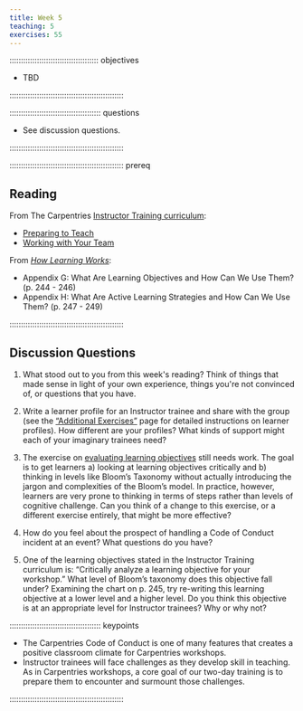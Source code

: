 ```yaml
---
title: Week 5
teaching: 5
exercises: 55
---
```


::::::::::::::::::::::::::::::::::::::: objectives

- TBD

::::::::::::::::::::::::::::::::::::::::::::::::::

:::::::::::::::::::::::::::::::::::::::: questions

- See discussion questions.

::::::::::::::::::::::::::::::::::::::::::::::::::

:::::::::::::::::::::::::::::::::::::::::::::::::: prereq

## Reading

From The Carpentries [Instructor Training curriculum](https://carpentries.github.io/instructor-training/instructor/index.html): 

* [Preparing to Teach](https://carpentries.github.io/instructor-training/instructor/18-preparation.html)
* [Working with Your Team](https://carpentries.github.io/instructor-training/instructor/21-management.html)

From [*How Learning Works*](https://www.worldcat.org/title/how-learning-works-seven-research-based-principles-for-smart-teaching/oclc/468969206):

* Appendix G: What Are Learning Objectives and How Can We Use Them? (p. 244 - 246)
* Appendix H: What Are Active Learning Strategies and How Can We Use Them? (p. 247 - 249)

::::::::::::::::::::::::::::::::::::::::::::::::::


## Discussion Questions

1. What stood out to you from this week's reading? Think of things that made sense in light of your own experience, things you're not convinced of, or questions that you have.

1. Write a learner profile for an Instructor trainee and share with the group (see the [“Additional Exercises”](https://carpentries.github.io/instructor-training/additional_exercises#episode-15-preparing-to-teach) page for detailed instructions on learner profiles). How different are your profiles? What kinds of support might each of your imaginary trainees need?

1. The exercise on [evaluating learning objectives](https://carpentries.github.io/instructor-training/18-preparation#evaluate-learning-objectives) still needs work. The goal is to get learners a) looking at learning objectives critically and b) thinking in levels like Bloom’s Taxonomy without actually introducing the jargon and complexities of the Bloom’s model. In practice, however, learners are very prone to thinking in terms of steps rather than levels of cognitive challenge. Can you think of a change to this exercise, or a different exercise entirely, that might be more effective?

1. How do you feel about the prospect of handling a Code of Conduct incident at an event? What questions do you have?

1. One of the learning objectives stated in the Instructor Training curriculum is: “Critically analyze a learning objective for your workshop.” What level of Bloom’s taxonomy does this objective fall under? Examining the chart on p. 245, try re-writing this learning objective at a lower level and a higher level. Do you think this objective is at an appropriate level for Instructor trainees? Why or why not?


:::::::::::::::::::::::::::::::::::::::: keypoints

- The Carpentries Code of Conduct is one of many features that creates a positive classroom climate for Carpentries workshops.
- Instructor trainees will face challenges as they develop skill in teaching. As in Carpentries workshops, a core goal of our two-day training is to prepare them to encounter and surmount those challenges.

::::::::::::::::::::::::::::::::::::::::::::::::::


